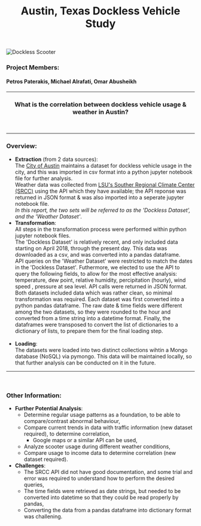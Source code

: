 <h1 align=center> Austin, Texas Dockless Vehicle Study </h1> <br>

![Dockless Scooter](http://s79f01z693v3ecoes3yyjsg1.wpengine.netdna-cdn.com/wp-content/uploads/2018/03/sf.Bird_.0307.jpg) <br>

### Project Members:
#### Petros Paterakis, Michael Alrafati, Omar Abusheikh

<hr>

<h3 align=center> What is the correlation between dockless vehicle usage & weather in Austin? </h3> <br>

<hr>

### Overview: 

* **Extraction** (from 2 data sources): <br>
	The [City of Austin](https://data.austintexas.gov/Transportation-and-Mobility/Dockless-Vehicle-Trips/7d8e-dm7r "City of Austin Dataset") maintains a dataset for dockless vehicle usage in the city, and this was imported in csv format into a python jupyter notebook file for further analysis.  
	Weather data was collected from [LSU's Souther Regional Climate Center (SRCC)](http://hrly.lsu.edu/ "Weather API") using the API which they have available; the API reponse was returned in JSON format & was also imported into a seperate jupyter notebook file.  
	*In this report, the two sets will be referred to as the 'Dockless Dataset', and the 'Weather Dataset'*. 
* **Transformation**: <br>
	All steps in the transformation process were performed within python jupyter notebook files.  
	The 'Dockless Dataset' is relatively recent, and only included data starting on April 2018, through the present day.  This data was downloaded as a csv, and was converted into a pandas dataframe.  
	API queries on the 'Weather Dataset' were restricted to match the dates in the 'Dockless Dataset'.  Futhermore, we elected to use the API to query the following fields, to allow for the most effective analysis: temperature, dew point, relative humidity, percipitation (hourly), wind speed , pressure at sea level. API calls were returned in JSON format.  
	Both datasets included data which was rather clean, so minimal transformation was required.  Each dataset was first converted into a python pandas dataframe.  The raw date & time fields were different among the two datasets, so they were rounded to the hour and converted from a time string into a datetime format. Finally, the dataframes were transposed to convert the list of dictionaries to a dictionary of lists, to prepare them for the final loading step.   
  <br>
* **Loading**: <br>
	The datasets were loaded into two distinct collections wihtin a Mongo database (NoSQL) via pymongo.  This data will be maintained locally, so that further analysis can be conducted on it in the future.  
<hr><br>

### Other Information: <br>

* **Further Potential Analysis**:
	- Determine regular usage patterns as a foundation, to be able to compare/contrast abnormal behaviour,
	- Compare current trends in data with traffic information (new dataset required), to determine correlation,
		- Google maps or a similar API can be used,
	- Analyze scooter usage during different weather conditions,
	- Compare usage to income data to determine correlation (new dataset required).
* **Challenges**:
	- The SRCC API did not have good documentation, and some trial and error was required to understand how to perform the desired queries, 
	- The time fields were retrieved as date strings, but needed to be converted into datetime so that they could be read properly by pandas,  
	- Converting the data from a pandas dataframe into dictionary format was challening.
